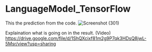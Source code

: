 # LanguageModel_TensorFlow

This the prediction from the code.
![Screenshot (301)](https://user-images.githubusercontent.com/75822824/146665270-4a08c83a-a0ab-4428-b7b8-471cafcf723e.png)

Explaination what is going on in the result. (Video)
https://drive.google.com/file/d/1ShQXcixf81m2g9P7qk3HDsQ8jwL-5Msr/view?usp=sharing

